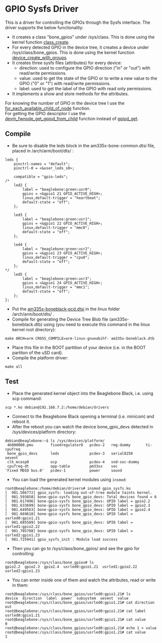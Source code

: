 # GPIO Sysfs Driver

This is a driver for controlling the GPIOs through the Sysfs interface.
The driver supports the below functionality:
- It creates a class "bone_gpios" under /sys/class. This is done using the kernel function [class_create](https://elixir.bootlin.com/linux/latest/C/ident/class_create).
- For every detected GPIO in the device tree, it creates a device under /sys/class/bone_gpios. This is done using the kernel function [device_create_with_groups](https://elixir.bootlin.com/linux/latest/A/ident/device_create_with_groups).
- It creates three sysfs files (attributes) for every device:
  - direction: used to configure the GPIO direction ("in" or "out") with read/write permissions.
  - value: used to get the state of the GPIO or to write a new value to the GPIO ("0" or "1") with read/write permissions.
  - label: used to get the label of the GPIO with read only permissions.
- It implements a show and store methods for the attributes.

For knowing the number of GPIO in the device tree I use the [for_each_available_child_of_node](https://elixir.bootlin.com/linux/latest/C/ident/of_get_available_child_count) function.  
For getting the GPIO descriptor I use the [devm_fwnode_get_gpiod_from_child](https://elixir.bootlin.com/linux/v6.1.55/C/ident/devm_fwnode_get_gpiod_from_child) function instead of [gpiod_get](https://elixir.bootlin.com/linux/latest/C/ident/gpiod_get).

## Compile

- Be sure to disable the leds block in the am335x-bone-common.dtsi file, placed in <linux root dir>/arch/arm/boot/dts/ :
```
leds {
    pinctrl-names = "default";
    pinctrl-0 = <&user_leds_s0>;

    compatible = "gpio-leds";
/*
    led2 {
        label = "beaglebone:green:usr0";
        gpios = <&gpio1 21 GPIO_ACTIVE_HIGH>;
        linux,default-trigger = "heartbeat";
        default-state = "off";
    };

    led3 {
        label = "beaglebone:green:usr1";
        gpios = <&gpio1 22 GPIO_ACTIVE_HIGH>;
        linux,default-trigger = "mmc0";
        default-state = "off";
    };

    led4 {
        label = "beaglebone:green:usr2";
        gpios = <&gpio1 23 GPIO_ACTIVE_HIGH>;
        linux,default-trigger = "cpu0";
        default-state = "off";
    };
*/
    led5 {
        label = "beaglebone:green:usr3";
        gpios = <&gpio1 24 GPIO_ACTIVE_HIGH>;
        linux,default-trigger = "mmc1";
        default-state = "off";
    };
};
```
- Put the [am335x-boneblack-pcd.dtsi](am335x-boneblack-pcd.dtsi) in the linux folder <linux root dir>/arch/arm/boot/dts/ .
- Compile for generating the Device Tree Blob file (am335x-boneblack.dtb) using (you need to execute this command in the linux kernel root directory):
```console
make ARCH=arm CROSS_COMPILE=arm-linux-gnueabihf- am335x-boneblack.dtb
```
- Place this file in the BOOT partition of your device (i.e. in the BOOT partiton of the uSD card).
- Compile the platform driver:
```cosole
make all
```

## Test

- Place the generated kernel object into the Beaglebone Black, i.e. using scp command:
```console
scp *.ko debian@192.168.7.2:/home/debian/drivers
```
- Connect to the Beaglebone Black opening a terminal (i.e. minicom) and reboot it.
- After the reboot you can watch the device bone_gpio_devs detected in /sys/devices/platform directory:
```console
debian@beaglebone:~$ ls /sys/devices/platform/
 4b000000.pmu        fixedregulator0   pcdev-2   reg-dummy       ti-cpufreq
 bone_gpio_devs      leds              pcdev-3   serial8250      uevent
 clk_mcasp0          ocp               pcdev-4   snd-soc-dummy
 cpufreq-dt          opp-table         pm33xx    soc
'Fixed MDIO bus.0'   pcdev-1           power     sound
```
- You can load the generated kernel modules using ```ìnsmod```:
```console
root@beaglebone:/home/debian/drivers# insmod gpio_sysfs.ko 
[  981.566772] gpio_sysfs: loading out-of-tree module taints kernel.
[  981.593858] bone-gpio-sysfs bone_gpio_devs: Total devices found = 6
[  981.617496] bone-gpio-sysfs bone_gpio_devs: GPIO label = gpio2.2
[  981.633699] bone-gpio-sysfs bone_gpio_devs: GPIO label = gpio2.3
[  981.649563] bone-gpio-sysfs bone_gpio_devs: GPIO label = gpio2.4
[  981.669618] bone-gpio-sysfs bone_gpio_devs: GPIO label = usrled0:gpio1.21
[  981.685589] bone-gpio-sysfs bone_gpio_devs: GPIO label = usrled1:gpio2.22
[  981.705788] bone-gpio-sysfs bone_gpio_devs: GPIO label = usrled2:gpio1.23
[  981.725941] gpio_sysfs_init : Module load success
```
- Then you can go to /sys/class/bone_gpios/ and see the gpio for controlling:
```console
root@beaglebone:/sys/class/bone_gpios# ls
gpio2.2  gpio2.3  gpio2.4  usrled0:gpio1.21  usrled1:gpio2.22  usrled2:gpio1.23
```
- You can enter inside one of them and watch the attributes, read or write in them:
```console
root@beaglebone:/sys/class/bone_gpios/usrled0:gpio1.21# ls
device  direction  label  power  subsystem  uevent  value
root@beaglebone:/sys/class/bone_gpios/usrled0:gpio1.21# cat direction 
out
root@beaglebone:/sys/class/bone_gpios/usrled0:gpio1.21# cat label 
usrled0:gpio1.21
root@beaglebone:/sys/class/bone_gpios/usrled0:gpio1.21# cat value 
0
root@beaglebone:/sys/class/bone_gpios/usrled0:gpio1.21# echo 1 > value 
root@beaglebone:/sys/class/bone_gpios/usrled0:gpio1.21# cat value 
1
```
